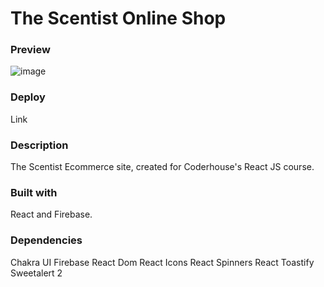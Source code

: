 # The Scentist Online Shop

### Preview

![image]()

### Deploy

Link

### Description

The Scentist Ecommerce site, created for Coderhouse's React JS course.

### Built with

React and Firebase.

### Dependencies

Chakra UI
Firebase
React Dom
React Icons
React Spinners
React Toastify
Sweetalert 2